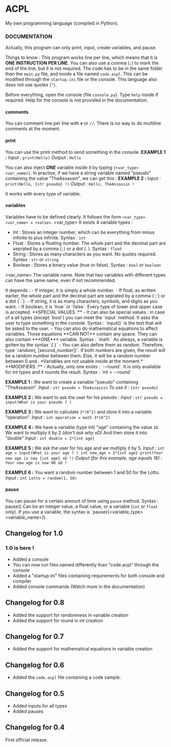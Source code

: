 # ACPL
My own programming language (compiled in Python).

### DOCUMENTATION ###
Actually, this program can only print, input, create variables, and pause.

Things to know :
This program works line per line, which means that it is **ONE INSTRUCTION PER LINE**.
You can also use a comma (`;`) to mark the end of the line, but it is not required.
The code has to be in the same folder than the `main.py` file, and inside a file named `code.acpl`.
This can be modified through the `startup.ini` file or the console.
This language also does not use quotes (`"`).

Before everything, open the console (file `console.py`). Type `help` inside if required.
Help for the console is not provided in the documentation.

#### comments #####
You can comment line per line with `#` or `//`.
There is no way to do multiline comments at the moment.

#### print ####
You can use the print method to send something in the console.
**EXAMPLE 1 :**
*Input :*
`print(Hello)`
*Output :*
`Hello`

You can also inject ***ONE*** variable inside it by typing `{<var_type> <var_name>}`.
In practise, if we have a string variable named "pseudo" containing the value "TheAssassin", we can get this :
**EXAMPLE 2 :**
*Input :*
`print(Hello, {str pseudo} !)`
*Output :*
`Hello, TheAssassin !`

It works with every type of variable.

#### variables ####
Variables have to be defined clearly.
It follows the form `<var_type> <var_name> = <value>`.
<var_type> 
It exists 4 variable types :

 - Int : Stores an integer number, which can be everything from minus infinite to plus infinite. Syntax : `int`
 - Float : Stores a floating number. The whole part and the decimal part are seprated by a comma (`;`) or a dot (`.`). Syntax : `float`
 - String : Stores as many characters as you want. No quotes required. Syntax : `str` or `string`
 - Boolean : Stores a binary value (true or false). Syntax : `bool` or `boolean`

<var_name>
The variable name. Note that two variables with different types can have the same name, even if not recommended.

<value>
It depends :
 - If integer, it is simply a whole number.
 - If float, as written earlier, the whole part and the decimal part are seprated by a comma (`;`) or a dot (`.`).
 - If string, it is as many characters, symbols, and digits as you want.
 - If boolean, it is `true` or `false`. Every type of lower and upper case is accepted.
**SPECIAL VALUES :**
 - It can also be special values : in case of a all types (except `bool`) you can meet the `input` method.
   It asks the user to type something in the console.
   Syntax : `input(<text>)`
   <text> is the text that will be asked to the user.
 - You can also do mathematical equations to affect variables. Those equations **CAN NOT** contain any space.
   They can also contain ***ONE*** variable.
   Syntax : `math <equation>`
   As always, a variable is gotten by the syntax `{<type> <name>}`
 - You can also define them as random.
   Therefore, type `random(<first_number>, [second_number])`.
   If both numbers are given, the result will be a random number between them.
   Else, it will be a random number between 0 and <first_number>.
   *Variables are not usable inside at the moment.*
**MODIFIERS :**
 - Actually, only one exists : `--round`.
   It is only available for int types and it rounds the result.
   Syntax : `int <var_name> = <value> --round`

**EXAMPLE 1 :**
We want to create a variable "pseudo" containing "TheAssassin".
*Input :*
`str pseudo = TheAssassin`
*To use it :*
`{str pseudo}`

**EXAMPLE 2 :**
We want to ask the user for his pseudo :
*Input :*
`str pseudo = input(What is your pseudo ? )`

**EXAMPLE 3 :**
We want to calculate `3*(6^2)` and store it into a variable "operation".
*Input :*
`int operation = math 3*(6^2)`

**EXAMPLE 4 :**
We have a variable (type int) "age" containing the value `18`. We want to multiply it by 2 *(don't ask why xD)*
And then store it into "double"
*Input :*
`int double = 2*{int age}`

**EXAMPLE 5 :**
We ask the user for his age and we multiply it by 5.
*Input :*
`int age = input(What is your age ? )
int new_age = 2*{int age}
print(Your new age is now {int age} xD !)`
*Output (for this example, age equals 18) :*
`Your new age is now 90 xD !`

**EXAMPLE 6 :**
You want a random number between 1 and 50 for the Lotto.
*Input :*
`int Lotto = random(1, 50)`

#### pause ####
You can pause for a certain amount of time using `pause` method.
Syntax : pause(<seconds>)
<seconds>
Can be an integer value, a float value, or a variable (`int` or `float` only).
If you use a variable, the syntax is `pause({<variable_type> <variable_name>}).

## Changelog for 1.0
### **1.0 is here !**
- Added a console
- You can now run files named differently than "code.acpl" through the console
- Added a "startup.ini" files containing requirements for both console and compiler
- Added console commands (Watch more in the documentation)

## Changelog for 0.8
- Added the support for randomness in variable creation
- Added the support for round in int creation

## Changelog for 0.7
- Added the support for mathematical equations in variable creation

## Changelog for 0.6
- Added the `code.acpl` file containing a code sample.

## Changelog for 0.5
- Added inputs for all types
- Added pauses

## Changelog for 0.4

First official release.
